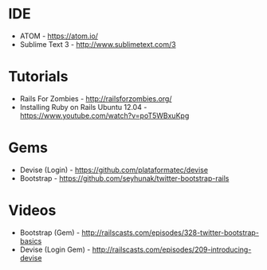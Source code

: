 # IDE
* ATOM - https://atom.io/
* Sublime Text 3 - http://www.sublimetext.com/3

# Tutorials
* Rails For Zombies - http://railsforzombies.org/
* Installing Ruby on Rails Ubuntu 12.04 - https://www.youtube.com/watch?v=poT5WBxuKpg

# Gems
* Devise (Login) - https://github.com/plataformatec/devise
* Bootstrap - https://github.com/seyhunak/twitter-bootstrap-rails

# Videos
* Bootstrap (Gem) - http://railscasts.com/episodes/328-twitter-bootstrap-basics
* Devise (Login Gem) - http://railscasts.com/episodes/209-introducing-devise
